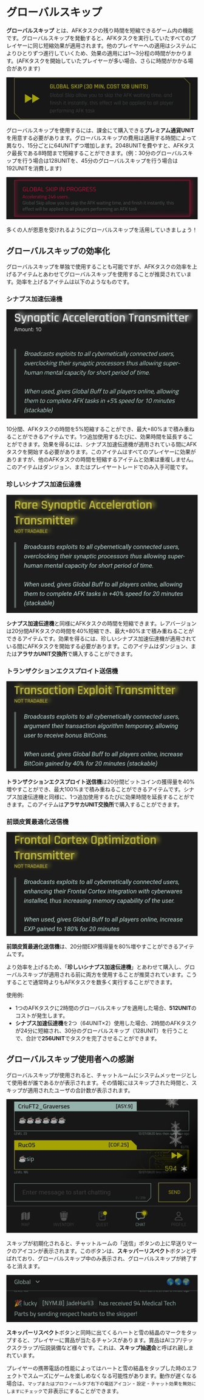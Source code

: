 # グローバルスキップ

**グローバルスキップ** とは、AFKタスクの残り時間を短縮できるゲーム内の機能です。グローバルスキップを発動すると、AFKタスクを実行していたすべてのプレイヤーに同じ短縮効果が適用されます。他のプレイヤーへの適用はシステムによりひとりずつ進行していくため、効果の適用には1～3分程の時間がかかります。(AFKタスクを開始していたプレイヤーが多い場合、さらに時間がかかる場合があります)


![GlobalSkip](/resources/mobile-tutorial/GlobalSkip.png)

グローバルスキップを使用するには、課金にて購入できる**プレミアム通貨UNIT**を用意する必要があります。グローバルスキップの費用は適用する時間によって異なり、15分ごとに64UNITずつ増加します。2048UNITを費やすと、AFKタスク最長である8時間まで短縮することができます。(例：30分のグローバルスキップを行う場合は128UNITを、45分のグローバルスキップを行う場合は192UNITを消費します)


![GlobalSkip2](/resources/mobile-tutorial/GlobalSkip2.png)

多くの人が恩恵を受けれるようにグローバルスキップを活用していきましょう！

## グローバルスキップの効率化

グローバルスキップを単独で使用することも可能ですが、AFKタスクの効率を上げるアイテムとあわせてグローバルスキップを使用することが推奨されています。効率を上げるアイテムは以下のようなものです。

### シナプス加速伝達機

![GlobalBuff_AFK](/resources/mobile-tutorial/GlobalBuff_AFK.png)

10分間、AFKタスクの時間を5%短縮することができ、最大+80%まで積み重ねることができるアイテムです。1つ追加使用するたびに、効果時間を延長することができます。効果を得るには、シナプス加速伝達機が適用されている間にAFKタスクを開始する必要があります。このアイテムはすべてのプレイヤーに効果がありますが、他のAFKタスクの時間を短縮するアイテムと効果は重複しません。このアイテムはダンジョン、またはプレイヤートレードでのみ入手可能です。

### 珍しいシナプス加速伝達機

![GlobalBuff_AFK2](/resources/mobile-tutorial/GlobalBuff_AFK2.png)

**シナプス加速伝達機**と同様にAFKタスクの時間を短縮できます。レアバージョンは20分間AFKタスクの時間を40%短縮でき、最大+80%まで積み重ねることができるアイテムです。効果を得るには、珍しいシナプス加速伝達機が適用されている間にAFKタスクを開始する必要があります。このアイテムはダンジョン、または**アラサカUNIT交換所**で購入することができます。

### トランザクションエクスプロイト送信機

![GlobalBuff_BTC](/resources/mobile-tutorial/GlobalBuff_BTC.png)

**トランザクションエクスプロイト送信機**は20分間ビットコインの獲得量を40%増やすことができ、最大100%まで積み重ねることができるアイテムです。シナプス加速伝達機と同様に、1つ追加使用するたびに効果時間を延長することができます。このアイテムは**アラサカUNIT交換所**で購入することができます。

### 前頭皮質最適化送信機

![GlobalBuff_EXP](/resources/mobile-tutorial/GlobalBuff_EXP.png)

**前頭皮質最適化送信機**は、20分間EXP獲得量を80%増やすことができるアイテムです。

より効率を上げるため、「**珍しいシナプス加速伝達機**」とあわせて購入し、グローバルスキップが適用される前に両方を使用することが推奨されています。こうすることで通常時よりもAFKタスクを数多く実行することができます。

使用例:
- 1つのAFKタスクに2時間のグローバルスキップを適用した場合、**512UNIT**のコストが発生します。
- **シナプス加速伝達機**を2つ（64UNIT×2）使用した場合、2時間のAFKタスクが24分に短縮され、30分のグローバルスキップ（128UNIT）を行うことで、合計で**256UNIT**でタスクを完了させることができます。

## グローバルスキップ使用者への感謝

グローバルスキップが使用されると、チャットルームにシステムメッセージとして使用者が誰であるかが表示されます。その情報にはスキップされた時間と、スキップが適用されたユーザの合計数が表示されます。

![SkipperRespect](/resources/mobile-tutorial/SkipperRespect.png)

スキップが初期化されると、チャットルームの「送信」ボタンの上に早送りマークのアイコンが表示されます。このボタンは、**スキッパーリスペクト**ボタンと呼ばれており、グローバルスキップ中のみ表示され、グローバルスキップが終了すると消えます。

![SkipperRespect2](/resources/mobile-tutorial/SkipperRespect2.png)

**スキッパーリスペクト**ボタンと同時に出てくるハートと雪の結晶のマークをタップすると、プレイヤーに賞品が当たるチャンスがあります。賞品はAIコア/テックスクラップ/伝説装備など様々です。これは、**スキップ抽選会**と呼ばれ親しまれています。

プレイヤーの携帯電話の性能によってはハートと雪の結晶をタップした時のエフェクトでスムーズにゲームを楽しめなくなる可能性があります。動作が遅くなる場合は、`マップまたはプロフィールタブ右下の電話アイコン` - `設定` - `チャット効果を無効にしますにチェック`で非表示にすることができます。
